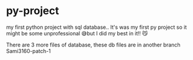 # py-project
my first python project with sql database..
It's was my first py project so it might be some unprofessional 😅but 
I did my best in it!! 😼 


There are 3 more files of database, 
these db files are in another branch Sami3160-patch-1

